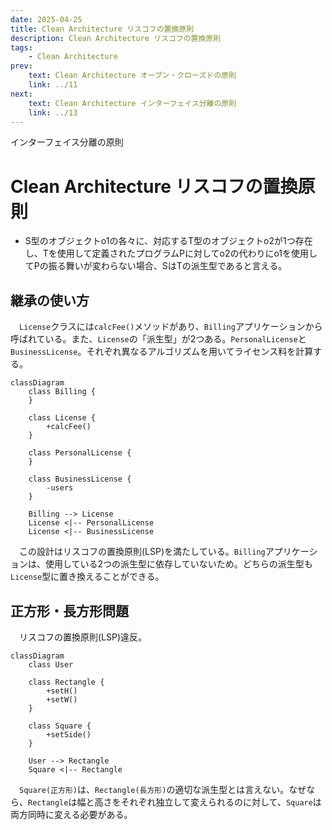 ```yaml
---
date: 2025-04-25
title: Clean Architecture リスコフの置換原則
description: Clean Architecture リスコフの置換原則
tags: 
    - Clean Architecture
prev:
    text: Clean Architecture オープン・クローズドの原則
    link: ../11
next:
    text: Clean Architecture インターフェイス分離の原則
    link: ../13
---
```


インターフェイス分離の原則

# Clean Architecture リスコフの置換原則

* S型のオブジェクトo1の各々に、対応するT型のオブジェクトo2が1つ存在し、Tを使用して定義されたプログラムPに対してo2の代わりにo1を使用してPの振る舞いが変わらない場合、SはTの派生型であると言える。

## 継承の使い方

&emsp;`License`クラスには`calcFee()`メソッドがあり、`Billing`アプリケーションから呼ばれている。また、`License`の「派生型」が2つある。`PersonalLicense`と`BusinessLicense`。それぞれ異なるアルゴリズムを用いてライセンス料を計算する。

```mermaid
classDiagram
    class Billing {
    }

    class License {
        +calcFee()
    }

    class PersonalLicense {
    }

    class BusinessLicense {
        -users
    }

    Billing --> License
    License <|-- PersonalLicense
    License <|-- BusinessLicense
```

&emsp;この設計はリスコフの置換原則(LSP)を満たしている。`Billing`アプリケーションは、使用している2つの派生型に依存していないため。どちらの派生型も`License`型に置き換えることができる。

## 正方形・長方形問題

&emsp;リスコフの置換原則(LSP)違反。

```mermaid
classDiagram
    class User

    class Rectangle {
        +setH()
        +setW()
    }

    class Square {
        +setSide()
    }

    User --> Rectangle
    Square <|-- Rectangle
```

&emsp;`Square(正方形)`は、`Rectangle(長方形)`の適切な派生型とは言えない。なぜなら、`Rectangle`は幅と高さをそれぞれ独立して変えられるのに対して、`Square`は両方同時に変える必要がある。